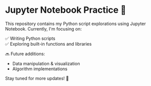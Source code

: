 # Jupyter Notebook Practice 📝  

This repository contains my Python script explorations using Jupyter Notebook. Currently, I'm focusing on:  

✅ Writing Python scripts  
✅ Exploring built-in functions and libraries  

🔜 Future additions:  
- Data manipulation & visualization  
- Algorithm implementations

Stay tuned for more updates! 🚀  
